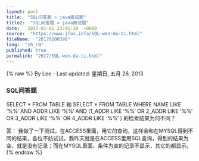 ```yaml
---
layout: post
title:  "SQL问答题 » java面试题"
title2:  "SQL问答题 » java面试题"
date:   2017-01-01 23:41:38  +0800
source:  "https://www.jfox.info/SQL-wen-da-ti.html"
fileName:  "20170100398"
lang:  "zh_CN"
published: true
permalink: "2017/SQL-wen-da-ti.html"
---
```

{% raw %}
By Lee - Last updated: 星期日, 五月 26, 2013

### SQL问答题 

SELECT * FROM TABLE
和
SELECT * FROM TABLE WHERE 
NAME LIKE ‘%%’ AND ADDR LIKE ‘%%’
AND (1_ADDR LIKE ‘%%’ OR 2_ADDR LIKE ‘%%’
OR 3_ADDR LIKE ‘%%’ OR 4_ADDR LIKE ‘%%’ )
的检索结果为何不同？

答：
我做了一下测试，在ACCESS里面，用它的查询，这样会和在MYSQL得到不同的结果，各位不妨试试，我昨天就是在ACCESS里用SQL查询，得到的结果为空，就是没有记录；而在MYSQL里面，条件为空的记录不显示，其它的都显示。
{% endraw %}
